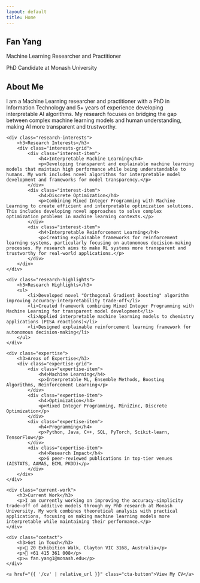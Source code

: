 ```yaml
---
layout: default
title: Home
---
```


<section class="hero">
    <h1>Fan Yang</h1>
    <p>Machine Learning Researcher and Practitioner</p>
    <p>PhD Candidate at Monash University</p>
</section>

<section class="about">
    <h2>About Me</h2>
    <p>I am a Machine Learning researcher and practitioner with a PhD in Information Technology and 5+ years of experience developing interpretable AI algorithms. My research focuses on bridging the gap between complex machine learning models and human understanding, making AI more transparent and trustworthy.</p>
    
    <div class="research-interests">
        <h3>Research Interests</h3>
        <div class="interests-grid">
            <div class="interest-item">
                <h4>Interpretable Machine Learning</h4>
                <p>Developing transparent and explainable machine learning models that maintain high performance while being understandable to humans. My work includes novel algorithms for interpretable model development and frameworks for model transparency.</p>
            </div>
            <div class="interest-item">
                <h4>Discrete Optimization</h4>
                <p>Combining Mixed Integer Programming with Machine Learning to create efficient and interpretable optimization solutions. This includes developing novel approaches to solve complex optimization problems in machine learning contexts.</p>
            </div>
            <div class="interest-item">
                <h4>Interpretable Reinforcement Learning</h4>
                <p>Creating explainable frameworks for reinforcement learning systems, particularly focusing on autonomous decision-making processes. My research aims to make RL systems more transparent and trustworthy for real-world applications.</p>
            </div>
        </div>
    </div>

    <div class="research-highlights">
        <h3>Research Highlights</h3>
        <ul>
            <li>Developed novel "Orthogonal Gradient Boosting" algorithm improving accuracy-interpretability trade-off</li>
            <li>Created framework combining Mixed Integer Programming with Machine Learning for transparent model development</li>
            <li>Applied interpretable machine learning models to chemistry applications (PISA reactions)</li>
            <li>Designed explainable reinforcement learning framework for autonomous decision-making</li>
        </ul>
    </div>

    <div class="expertise">
        <h3>Areas of Expertise</h3>
        <div class="expertise-grid">
            <div class="expertise-item">
                <h4>Machine Learning</h4>
                <p>Interpretable ML, Ensemble Methods, Boosting Algorithms, Reinforcement Learning</p>
            </div>
            <div class="expertise-item">
                <h4>Optimization</h4>
                <p>Mixed Integer Programming, MiniZinc, Discrete Optimization</p>
            </div>
            <div class="expertise-item">
                <h4>Programming</h4>
                <p>Python, Java, C++, SQL, PyTorch, Scikit-learn, TensorFlow</p>
            </div>
            <div class="expertise-item">
                <h4>Research Impact</h4>
                <p>6 peer-reviewed publications in top-tier venues (AISTATS, AAMAS, ECML PKDD)</p>
            </div>
        </div>
    </div>

    <div class="current-work">
        <h3>Current Work</h3>
        <p>I am currently working on improving the accuracy-simplicity trade-off of additive models through my PhD research at Monash University. My work combines theoretical analysis with practical applications, focusing on making machine learning models more interpretable while maintaining their performance.</p>
    </div>

    <div class="contact">
        <h3>Get in Touch</h3>
        <p>📍 20 Exhibition Walk, Clayton VIC 3168, Australia</p>
        <p>📱 +61 415 361 008</p>
        <p>✉️ fan.yang1@monash.edu</p>
    </div>

    <a href="{{ '/cv' | relative_url }}" class="cta-button">View My CV</a>
</section> 